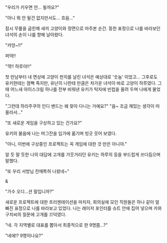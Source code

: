 "우리가 키우면 안... 될까요?" 

"아니 뭐 안 될건 없지만서도... 흐음..." 

잠시 무릎을 굽힌채 새끼 고양이와 정면으로 마주본 순간. 뚱한 표정으로 나를 바라보던 녀석의 손이 나를 향해 날아왔다. 

"캬앙~!!" 

퍼억!! 

"꺅!! 하루야!!" 

첫 만남부터 내 면상에 고양이 펀치를 날린 녀석은 예상대로 '숫놈' 이었고... 
그후로도 유키한테는 껌뻑 죽지만, 유난히 나한테 만큼은 차가운 녀석이 바로 고양이 하루였다. 
그때 어느새 아이스크림 하나를 전부 비워낸 유키가 탁자에 빈컵을 올려 두며 나에게 물었다. 

"그런데 하라주쿠의 인디 밴드는 왜 찾아 다니는 거예요?" 
"음~ 조금 재밌는 생각이 떠올라서..." 

"또 새로운 게임을 구상하고 있는 건가요?" 

유키의 물음에 나는 머그잔을 입가에 옮기며 빙긋 웃어 보였다. 

"아니, 이번에 구상중인 프로젝트는 꼭 게임에 대한 것 만은 아니야." 

알 듯 말 듯한 나의 대답에 고개를 갸웃거리던 유키는 하루의 등을 부드럽게 쓰다듬으며 말했다. 

"또 우리 서방님 전매특허 나왔네~" 

& 

"가수 오디...션 말입니까?" 

새로운 프로젝트에 대한 프리젠테이션을 마치자, 회의실에 모인 직원들은 하나 같이 얼빠진 표정으로 나를 바라보고 있었다. 나는 레이저 포인터를 슈트 안에 집어 넣으며 카와구치씨의 질문에 고개를 끄덕였다. 

"네. 각 지역별로 대표를 뽑아서 최종적으로 한 9명쯤...?" 

"네에!? 9명이나요?" 